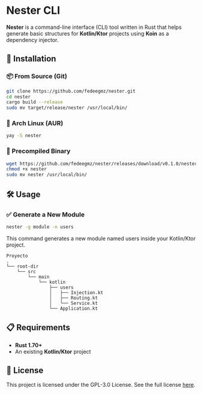 # Nester CLI

**Nester** is a command-line interface (CLI) tool written in Rust that helps generate basic structures for **Kotlin/Ktor** projects using **Koin** as a dependency injector.

## 🚀 Installation

### 📦 From Source (Git)
```bash
git clone https://github.com/fedeegmz/nester.git
cd nester
cargo build --release
sudo mv target/release/nester /usr/local/bin/
```

### 🏹 Arch Linux (AUR)

```bash
yay -S nester
```

### 📁 Precompiled Binary

```bash
wget https://github.com/fedeegmz/nester/releases/download/v0.1.0/nester
chmod +x nester
sudo mv nester /usr/local/bin/
```

## 🛠 Usage

### ✅ Generate a New Module

```bash
nester -g module -n users
```

This command generates a new module named users inside your Kotlin/Ktor project.

```
Proyecto
.
└── root-dir
    └── src
        └── main
            └── kotlin
                ├── users
                │   ├── Injection.kt
                │   ├── Routing.kt
                │   └── Service.kt
                └── Application.kt
```

## 📋 Requirements

- **Rust 1.70+**
- An existing **Kotlin/Ktor** project

## 📜 License

This project is licensed under the GPL-3.0 License.
See the full license [here](LICENSE).
